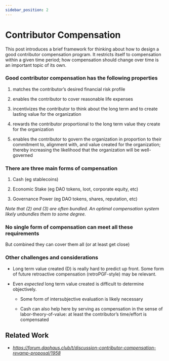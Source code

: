 ```yaml
---
sidebar_position: 2
---
```

# Contributor Compensation

This post introduces a brief framework for thinking about how to design a good contributor compensation program. It restricts itself to compensation within a given time period; how compensation should change over time is an important topic of its own.

### Good contributor compensation has the following properties

1. matches the contributor’s desired financial risk profile

2. enables the contributor to cover reasonable life expenses

3. incentivizes the contributor to think about the long term and to create lasting value for the organization

4. rewards the contributor proportional to the long term value they create for the organization

5. enables the contributor to govern the organization in proportion to their commitment to, alignment with, and value created for the organization; thereby increasing the likelihood that the organization will be well-governed

### There are three main forms of compensation

1. Cash (eg stablecoins)

2. Economic Stake (eg DAO tokens, loot, corporate equity, etc)

3. Governance Power (eg DAO tokens, shares, reputation, etc)

_Note that (2) and (3) are often bundled. An optimal compensation system likely unbundles them to some degree._

### No single form of compensation can meet all these requirements

But combined they can cover them all (or at least get close)

### Other challenges and considerations

- Long term value created (D) is really hard to predict up front. Some form of future retroactive compensation (retroPGF-style) may be relevant.

- Even _expected_ long term value created is difficult to determine objectively.

  - Some form of intersubjective evaluation is likely necessary

  - Cash can also help here by serving as compensation in the sense of labor-theory-of-value: at least the contributor’s time/effort is compensated

## Related Work

- _<https://forum.daohaus.club/t/discussion-contributor-compensation-revamp-proposal/1958>_